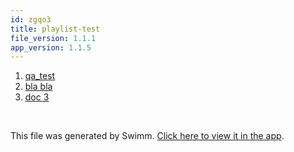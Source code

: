 ```yaml
---
id: zgqo3
title: playlist-test
file_version: 1.1.1
app_version: 1.1.5
---
```


<!-- Steps - Do not remove this comment -->
1. [qa_test](qa_test.ye90f.sw.md)
2. [bla bla](bla-bla.dbhbz.sw.md)
3. [doc 3](doc-3.mewfg.sw.md)


<br/>

This file was generated by Swimm. [Click here to view it in the app](https://app.swimm.io/repos/Z2l0aHViJTNBJTNBc2hhdWwtdGVzdCUzQSUzQVNoYXVsQW1yYW5T/playlists/zgqo3).
